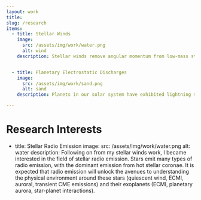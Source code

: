 ```yaml
---
layout: work
title:
slug: /research
items:
  - title: Stellar Winds
    image:
      src: /assets/img/work/water.png
      alt: wind
    description: Stellar winds remove angular momentum from low-mass stars, effectively controlling how they spin-down and evolve. I use 3D MHD simulations to quantify these winds, and derive interesting parameters from them. These winds also have significant impacts on orbiting exoplanets and affect the habitability of these objects.


  - title: Planetary Electrostatic Discharges
    image: 
      src: /assets/img/work/sand.png
      alt: sand
    description: Planets in our solar system have exhibited lightning many times in the past (e.g. Saturn, Uranus, Jupiter). Lightning emits very strong radio signals, which could be detectable from Earth. I am using the worlds most sensitive low-frequency radio telescopes to try detect these transient events.

---
```


# Research Interests


  - title: Stellar Radio Emission
    image: 
      src: /assets/img/work/water.png
      alt: water
   description: Following on from my stellar winds work, I became interested in the field of stellar radio emission. Stars emit many types of radio emission, with the dominant emission from hot stellar coronae. It is expected that radio emission will unlock the avenues to understanding the physical environment around these stars (quiescent wind, ECMI, auroral, transient CME emissions) and their exoplanets (ECMI, planetary aurora, star-planet interactions). 
